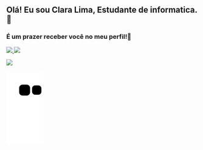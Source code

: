## Olá! Eu sou Clara Lima, Estudante de informatica. 👋
### É um prazer receber você no meu perfil!🤗

<div> <a href="https://github.com/claralima1"> <img height="180em" src="https://github-readme-stats.vercel.app/api/top-langs/?username=claralima1&layout=compact&langs_count=7&theme=dracula"/> <img height="180em" src="https://github-readme-stats.vercel.app/api?username=claralima1&show_icons=true&theme=dracula&include_all_commits=true&count_private=true"/> </div>

  <a href="https://www.instagram.com/_tinguer" alt="Instagram" target="_blank"> <img src="https://img.shields.io/badge/-Instagram-DF0174?style=for-the-badge&labelColor=DF0174&logo=instagram&logoColor=white&link=https://www.instagram.com/_tinguer"> </a>
  
 ![ Animação de cobra ](https://github.com/rafaballerini/rafaballerini/blob/output/github-contribution-grid-snake.svg)
 
 
 
 
